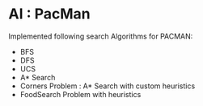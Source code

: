 # AI : PacMan
Implemented following search Algorithms for PACMAN:
- BFS
- DFS
- UCS
- A* Search
- Corners Problem : A* Search with custom heuristics
- FoodSearch Problem with heuristics
